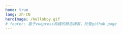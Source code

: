 ```yaml
---
home: true
lang: zh-CN
heroImage: /helloboy.gif
# footer: 基于vuepress构建的静态博客，托管github page 
---
```

